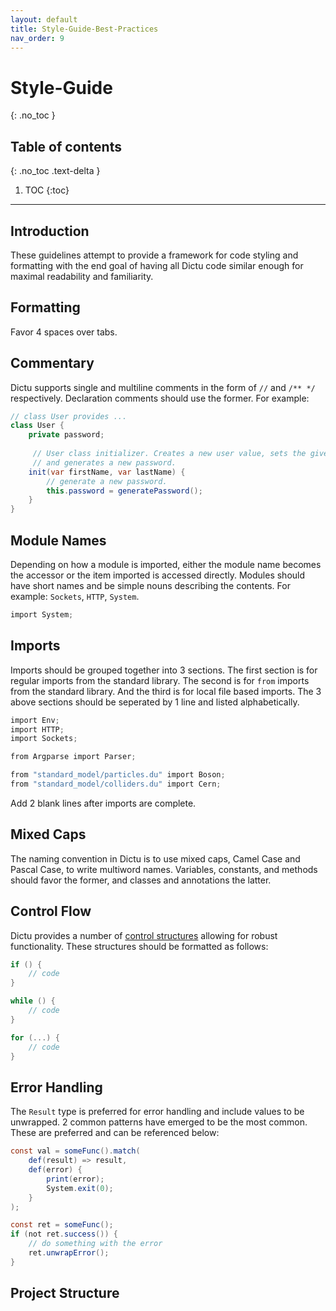 ```yaml
---
layout: default
title: Style-Guide-Best-Practices
nav_order: 9
---
```


# Style-Guide
{: .no_toc }

## Table of contents
{: .no_toc .text-delta }

1. TOC
{:toc}

---

## Introduction

These guidelines attempt to provide a framework for code styling and formatting with the end goal of having all Dictu code similar enough for maximal readability and familiarity.

## Formatting

Favor 4 spaces over tabs.

## Commentary

Dictu supports single and multiline comments in the form of `//` and `/** */` respectively. Declaration comments should use the former. For example:

```cs
// class User provides ...
class User {
    private password;
    
     // User class initializer. Creates a new user value, sets the given name fields,
     // and generates a new password.
    init(var firstName, var lastName) {
        // generate a new password.
        this.password = generatePassword();
    }
}
```

## Module Names

Depending on how a module is imported, either the module name becomes the accessor or the item imported is accessed directly. Modules should have short names and be simple nouns describing the contents. For example: `Sockets`, `HTTP`, `System`.

```cs
import System;
```

## Imports

Imports should be grouped together into 3 sections. The first section is for regular imports from the standard library. The second is for `from` imports from the standard library. And the third is for local file based imports. The 3 above sections should be seperated by 1 line and listed alphabetically.

```cs
import Env;
import HTTP;
import Sockets;

from Argparse import Parser;

from "standard_model/particles.du" import Boson;
from "standard_model/colliders.du" import Cern; 
```

Add 2 blank lines after imports are complete.

## Mixed Caps

The naming convention in Dictu is to use mixed caps, Camel Case and Pascal Case, to write multiword names. Variables, constants, and methods should favor the former, and classes and annotations the latter.

## Control Flow

Dictu provides a number of [control structures](https://dictu-lang.com/docs/control-flow/) allowing for robust functionality. These structures should be formatted as follows:

```cs
if () {
    // code
}
```

```cs
while () {
    // code
}
```

```cs
for (...) {
    // code
}
```

## Error Handling

The `Result` type is preferred for error handling and include values to be unwrapped. 2 common patterns have emerged to be the most common. These are preferred and can be referenced below:

```cs
const val = someFunc().match(
    def(result) => result,
    def(error) {
        print(error);
        System.exit(0);        
    }
);
```

```cs
const ret = someFunc();
if (not ret.success()) {
    // do something with the error
    ret.unwrapError();
}
```

## Project Structure

